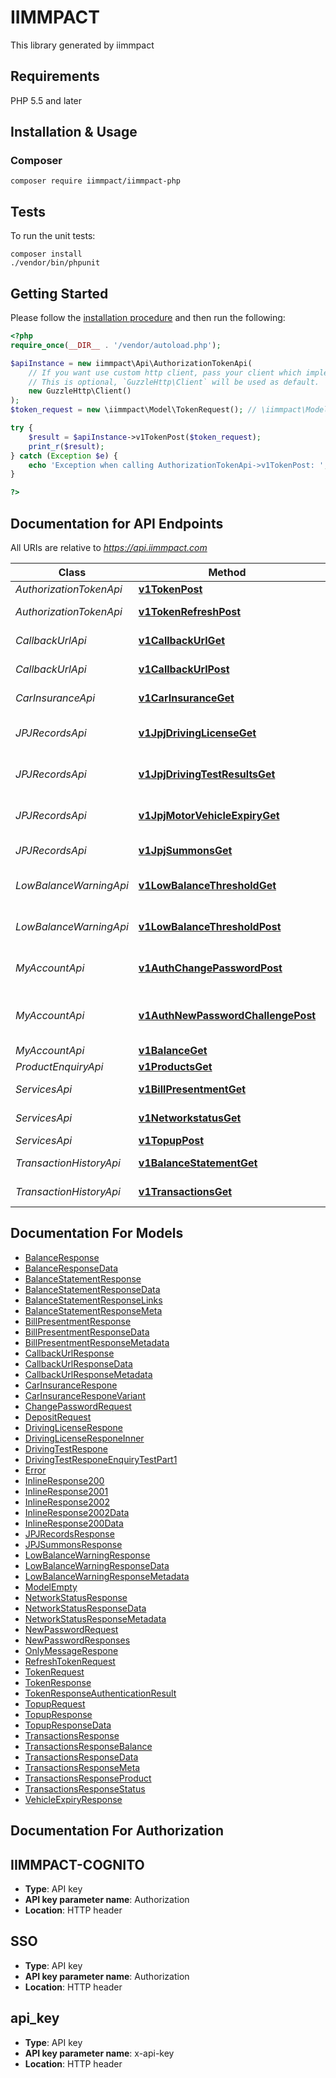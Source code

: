 # IIMMPACT

This library generated by iimmpact

## Requirements

PHP 5.5 and later

## Installation & Usage

### Composer

```
composer require iimmpact/iimmpact-php
```

## Tests

To run the unit tests:

```
composer install
./vendor/bin/phpunit
```

## Getting Started

Please follow the [installation procedure](#installation--usage) and then run the following:

```php
<?php
require_once(__DIR__ . '/vendor/autoload.php');

$apiInstance = new iimmpact\Api\AuthorizationTokenApi(
    // If you want use custom http client, pass your client which implements `GuzzleHttp\ClientInterface`.
    // This is optional, `GuzzleHttp\Client` will be used as default.
    new GuzzleHttp\Client()
);
$token_request = new \iimmpact\Model\TokenRequest(); // \iimmpact\Model\TokenRequest | 

try {
    $result = $apiInstance->v1TokenPost($token_request);
    print_r($result);
} catch (Exception $e) {
    echo 'Exception when calling AuthorizationTokenApi->v1TokenPost: ', $e->getMessage(), PHP_EOL;
}

?>
```

## Documentation for API Endpoints

All URIs are relative to *https://api.iimmpact.com*

Class | Method | HTTP request | Description
------------ | ------------- | ------------- | -------------
*AuthorizationTokenApi* | [**v1TokenPost**](docs/Api/AuthorizationTokenApi.md#v1tokenpost) | **POST** /v1/token | 
*AuthorizationTokenApi* | [**v1TokenRefreshPost**](docs/Api/AuthorizationTokenApi.md#v1tokenrefreshpost) | **POST** /v1/token/refresh | 
*CallbackUrlApi* | [**v1CallbackUrlGet**](docs/Api/CallbackUrlApi.md#v1callbackurlget) | **GET** /v1/callback-url | 
*CallbackUrlApi* | [**v1CallbackUrlPost**](docs/Api/CallbackUrlApi.md#v1callbackurlpost) | **POST** /v1/callback-url | 
*CarInsuranceApi* | [**v1CarInsuranceGet**](docs/Api/CarInsuranceApi.md#v1carinsuranceget) | **GET** /v1/car-insurance | 
*JPJRecordsApi* | [**v1JpjDrivingLicenseGet**](docs/Api/JPJRecordsApi.md#v1jpjdrivinglicenseget) | **GET** /v1/jpj/driving-license | 
*JPJRecordsApi* | [**v1JpjDrivingTestResultsGet**](docs/Api/JPJRecordsApi.md#v1jpjdrivingtestresultsget) | **GET** /v1/jpj/driving-test-results | 
*JPJRecordsApi* | [**v1JpjMotorVehicleExpiryGet**](docs/Api/JPJRecordsApi.md#v1jpjmotorvehicleexpiryget) | **GET** /v1/jpj/motor-vehicle-expiry | 
*JPJRecordsApi* | [**v1JpjSummonsGet**](docs/Api/JPJRecordsApi.md#v1jpjsummonsget) | **GET** /v1/jpj/summons | 
*LowBalanceWarningApi* | [**v1LowBalanceThresholdGet**](docs/Api/LowBalanceWarningApi.md#v1lowbalancethresholdget) | **GET** /v1/low-balance-threshold | 
*LowBalanceWarningApi* | [**v1LowBalanceThresholdPost**](docs/Api/LowBalanceWarningApi.md#v1lowbalancethresholdpost) | **POST** /v1/low-balance-threshold | 
*MyAccountApi* | [**v1AuthChangePasswordPost**](docs/Api/MyAccountApi.md#v1authchangepasswordpost) | **POST** /v1/auth/change-password | 
*MyAccountApi* | [**v1AuthNewPasswordChallengePost**](docs/Api/MyAccountApi.md#v1authnewpasswordchallengepost) | **POST** /v1/auth/new-password-challenge | 
*MyAccountApi* | [**v1BalanceGet**](docs/Api/MyAccountApi.md#v1balanceget) | **GET** /v1/balance | 
*ProductEnquiryApi* | [**v1ProductsGet**](docs/Api/ProductEnquiryApi.md#v1productsget) | **GET** /v1/products | 
*ServicesApi* | [**v1BillPresentmentGet**](docs/Api/ServicesApi.md#v1billpresentmentget) | **GET** /v1/bill-presentment | 
*ServicesApi* | [**v1NetworkstatusGet**](docs/Api/ServicesApi.md#v1networkstatusget) | **GET** /v1/networkstatus | 
*ServicesApi* | [**v1TopupPost**](docs/Api/ServicesApi.md#v1topuppost) | **POST** /v1/topup | 
*TransactionHistoryApi* | [**v1BalanceStatementGet**](docs/Api/TransactionHistoryApi.md#v1balancestatementget) | **GET** /v1/balance-statement | 
*TransactionHistoryApi* | [**v1TransactionsGet**](docs/Api/TransactionHistoryApi.md#v1transactionsget) | **GET** /v1/transactions | 


## Documentation For Models

 - [BalanceResponse](docs/Model/BalanceResponse.md)
 - [BalanceResponseData](docs/Model/BalanceResponseData.md)
 - [BalanceStatementResponse](docs/Model/BalanceStatementResponse.md)
 - [BalanceStatementResponseData](docs/Model/BalanceStatementResponseData.md)
 - [BalanceStatementResponseLinks](docs/Model/BalanceStatementResponseLinks.md)
 - [BalanceStatementResponseMeta](docs/Model/BalanceStatementResponseMeta.md)
 - [BillPresentmentResponse](docs/Model/BillPresentmentResponse.md)
 - [BillPresentmentResponseData](docs/Model/BillPresentmentResponseData.md)
 - [BillPresentmentResponseMetadata](docs/Model/BillPresentmentResponseMetadata.md)
 - [CallbackUrlResponse](docs/Model/CallbackUrlResponse.md)
 - [CallbackUrlResponseData](docs/Model/CallbackUrlResponseData.md)
 - [CallbackUrlResponseMetadata](docs/Model/CallbackUrlResponseMetadata.md)
 - [CarInsuranceRespone](docs/Model/CarInsuranceRespone.md)
 - [CarInsuranceResponeVariant](docs/Model/CarInsuranceResponeVariant.md)
 - [ChangePasswordRequest](docs/Model/ChangePasswordRequest.md)
 - [DepositRequest](docs/Model/DepositRequest.md)
 - [DrivingLicenseRespone](docs/Model/DrivingLicenseRespone.md)
 - [DrivingLicenseResponeInner](docs/Model/DrivingLicenseResponeInner.md)
 - [DrivingTestRespone](docs/Model/DrivingTestRespone.md)
 - [DrivingTestResponeEnquiryTestPart1](docs/Model/DrivingTestResponeEnquiryTestPart1.md)
 - [Error](docs/Model/Error.md)
 - [InlineResponse200](docs/Model/InlineResponse200.md)
 - [InlineResponse2001](docs/Model/InlineResponse2001.md)
 - [InlineResponse2002](docs/Model/InlineResponse2002.md)
 - [InlineResponse2002Data](docs/Model/InlineResponse2002Data.md)
 - [InlineResponse200Data](docs/Model/InlineResponse200Data.md)
 - [JPJRecordsResponse](docs/Model/JPJRecordsResponse.md)
 - [JPJSummonsResponse](docs/Model/JPJSummonsResponse.md)
 - [LowBalanceWarningResponse](docs/Model/LowBalanceWarningResponse.md)
 - [LowBalanceWarningResponseData](docs/Model/LowBalanceWarningResponseData.md)
 - [LowBalanceWarningResponseMetadata](docs/Model/LowBalanceWarningResponseMetadata.md)
 - [ModelEmpty](docs/Model/ModelEmpty.md)
 - [NetworkStatusResponse](docs/Model/NetworkStatusResponse.md)
 - [NetworkStatusResponseData](docs/Model/NetworkStatusResponseData.md)
 - [NetworkStatusResponseMetadata](docs/Model/NetworkStatusResponseMetadata.md)
 - [NewPasswordRequest](docs/Model/NewPasswordRequest.md)
 - [NewPasswordResponses](docs/Model/NewPasswordResponses.md)
 - [OnlyMessageRespone](docs/Model/OnlyMessageRespone.md)
 - [RefreshTokenRequest](docs/Model/RefreshTokenRequest.md)
 - [TokenRequest](docs/Model/TokenRequest.md)
 - [TokenResponse](docs/Model/TokenResponse.md)
 - [TokenResponseAuthenticationResult](docs/Model/TokenResponseAuthenticationResult.md)
 - [TopupRequest](docs/Model/TopupRequest.md)
 - [TopupResponse](docs/Model/TopupResponse.md)
 - [TopupResponseData](docs/Model/TopupResponseData.md)
 - [TransactionsResponse](docs/Model/TransactionsResponse.md)
 - [TransactionsResponseBalance](docs/Model/TransactionsResponseBalance.md)
 - [TransactionsResponseData](docs/Model/TransactionsResponseData.md)
 - [TransactionsResponseMeta](docs/Model/TransactionsResponseMeta.md)
 - [TransactionsResponseProduct](docs/Model/TransactionsResponseProduct.md)
 - [TransactionsResponseStatus](docs/Model/TransactionsResponseStatus.md)
 - [VehicleExpiryResponse](docs/Model/VehicleExpiryResponse.md)


## Documentation For Authorization


## IIMMPACT-COGNITO

- **Type**: API key
- **API key parameter name**: Authorization
- **Location**: HTTP header

## SSO

- **Type**: API key
- **API key parameter name**: Authorization
- **Location**: HTTP header

## api_key

- **Type**: API key
- **API key parameter name**: x-api-key
- **Location**: HTTP header




